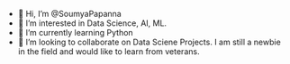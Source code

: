 - 👋 Hi, I’m @SoumyaPapanna
- 👀 I’m interested in Data Science, AI, ML. 
- 🌱 I’m currently learning Python
- 💞️ I’m looking to collaborate on Data Sciene Projects. I am still a newbie in the field and would like to learn from veterans. 


<!---
SoumyaPapanna/SoumyaPapanna is a ✨ special ✨ repository because its `README.md` (this file) appears on your GitHub profile.
You can click the Preview link to take a look at your changes.
--->
